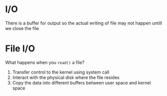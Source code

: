 # I/O

There is a buffer for output so the actual writing of file may not happen untill we close the file

# File I/O

What happens when you `read()` a file?

1. Transfer control to the kernel using system call
2. Interact with the physical disk where the file resides
3. Copy the data into different buffers between user space and kernel space

